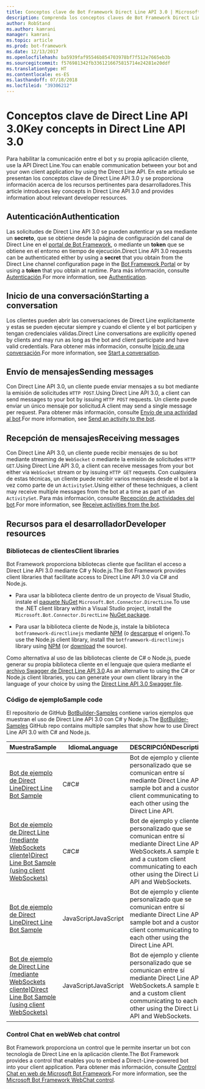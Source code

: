 ```yaml
---
title: Conceptos clave de Bot Framework Direct Line API 3.0 | Microsoft Docs
description: Comprenda los conceptos claves de Bot Framework Direct Line API 3.0.
author: RobStand
ms.author: kamrani
manager: kamrani
ms.topic: article
ms.prod: bot-framework
ms.date: 12/13/2017
ms.openlocfilehash: ba5939faf95546b854703978bf7f512e7665eb3b
ms.sourcegitcommit: f576981342fb3361216675815714e24281e20ddf
ms.translationtype: HT
ms.contentlocale: es-ES
ms.lasthandoff: 07/18/2018
ms.locfileid: "39306212"
---
```

# <a name="key-concepts-in-direct-line-api-30"></a><span data-ttu-id="57e37-103">Conceptos clave de Direct Line API 3.0</span><span class="sxs-lookup"><span data-stu-id="57e37-103">Key concepts in Direct Line API 3.0</span></span>

<span data-ttu-id="57e37-104">Para habilitar la comunicación entre el bot y su propia aplicación cliente, use la API Direct Line.</span><span class="sxs-lookup"><span data-stu-id="57e37-104">You can enable communication between your bot and your own client application by using the Direct Line API.</span></span> <span data-ttu-id="57e37-105">En este artículo se presentan los conceptos clave de Direct Line API 3.0 y se proporciona información acerca de los recursos pertinentes para desarrolladores.</span><span class="sxs-lookup"><span data-stu-id="57e37-105">This article introduces key concepts in Direct Line API 3.0 and provides information about relevant developer resources.</span></span>

## <a name="authentication"></a><span data-ttu-id="57e37-106">Autenticación</span><span class="sxs-lookup"><span data-stu-id="57e37-106">Authentication</span></span>

<span data-ttu-id="57e37-107">Las solicitudes de Direct Line API 3.0 se pueden autenticar ya sea mediante un **secreto**, que se obtiene desde la página de configuración del canal de Direct Line en el <a href="https://dev.botframework.com/" target="_blank">portal de Bot Framework</a>, o mediante un **token**  que se obtiene en el entorno en tiempo de ejecución.</span><span class="sxs-lookup"><span data-stu-id="57e37-107">Direct Line API 3.0 requests can be authenticated either by using a **secret** that you obtain from the Direct Line channel configuration page in the <a href="https://dev.botframework.com/" target="_blank">Bot Framework Portal</a> or by using a **token** that you obtain at runtime.</span></span> <span data-ttu-id="57e37-108">Para más información, consulte [Autenticación](bot-framework-rest-direct-line-3-0-authentication.md).</span><span class="sxs-lookup"><span data-stu-id="57e37-108">For more information, see [Authentication](bot-framework-rest-direct-line-3-0-authentication.md).</span></span>

## <a name="starting-a-conversation"></a><span data-ttu-id="57e37-109">Inicio de una conversación</span><span class="sxs-lookup"><span data-stu-id="57e37-109">Starting a conversation</span></span>

<span data-ttu-id="57e37-110">Los clientes pueden abrir las conversaciones de Direct Line explícitamente y estas se pueden ejecutar siempre y cuando el cliente y el bot participen y tengan credenciales válidas.</span><span class="sxs-lookup"><span data-stu-id="57e37-110">Direct Line conversations are explicitly opened by clients and may run as long as the bot and client participate and have valid credentials.</span></span> <span data-ttu-id="57e37-111">Para obtener más información, consulte [Inicio de una conversación](bot-framework-rest-direct-line-3-0-start-conversation.md).</span><span class="sxs-lookup"><span data-stu-id="57e37-111">For more information, see [Start a conversation](bot-framework-rest-direct-line-3-0-start-conversation.md).</span></span>

## <a name="sending-messages"></a><span data-ttu-id="57e37-112">Envío de mensajes</span><span class="sxs-lookup"><span data-stu-id="57e37-112">Sending messages</span></span>

<span data-ttu-id="57e37-113">Con Direct Line API 3.0, un cliente puede enviar mensajes a su bot mediante la emisión de solicitudes `HTTP POST`.</span><span class="sxs-lookup"><span data-stu-id="57e37-113">Using Direct Line API 3.0, a client can send messages to your bot by issuing `HTTP POST` requests.</span></span> <span data-ttu-id="57e37-114">Un cliente puede enviar un único mensaje por solicitud.</span><span class="sxs-lookup"><span data-stu-id="57e37-114">A client may send a single message per request.</span></span> <span data-ttu-id="57e37-115">Para obtener más información, consulte [Envío de una actividad al bot](bot-framework-rest-direct-line-3-0-send-activity.md).</span><span class="sxs-lookup"><span data-stu-id="57e37-115">For more information, see [Send an activity to the bot](bot-framework-rest-direct-line-3-0-send-activity.md).</span></span>

## <a name="receiving-messages"></a><span data-ttu-id="57e37-116">Recepción de mensajes</span><span class="sxs-lookup"><span data-stu-id="57e37-116">Receiving messages</span></span>

<span data-ttu-id="57e37-117">Con Direct Line API 3.0, un cliente puede recibir mensajes de su bot mediante streaming de `WebSocket` o mediante la emisión de solicitudes `HTTP GET`.</span><span class="sxs-lookup"><span data-stu-id="57e37-117">Using Direct Line API 3.0, a client can receive messages from your bot either via `WebSocket` stream or by issuing `HTTP GET` requests.</span></span> <span data-ttu-id="57e37-118">Con cualquiera de estas técnicas, un cliente puede recibir varios mensajes desde el bot a la vez como parte de un `ActivitySet`.</span><span class="sxs-lookup"><span data-stu-id="57e37-118">Using either of these techniques, a client may receive multiple messages from the bot at a time as part of an `ActivitySet`.</span></span> <span data-ttu-id="57e37-119">Para más información, consulte [Recepción de actividades del bot](bot-framework-rest-direct-line-3-0-receive-activities.md).</span><span class="sxs-lookup"><span data-stu-id="57e37-119">For more information, see [Receive activities from the bot](bot-framework-rest-direct-line-3-0-receive-activities.md).</span></span>

## <a name="developer-resources"></a><span data-ttu-id="57e37-120">Recursos para el desarrollador</span><span class="sxs-lookup"><span data-stu-id="57e37-120">Developer resources</span></span>

### <a name="client-libraries"></a><span data-ttu-id="57e37-121">Bibliotecas de clientes</span><span class="sxs-lookup"><span data-stu-id="57e37-121">Client libraries</span></span>

<span data-ttu-id="57e37-122">Bot Framework proporciona bibliotecas cliente que facilitan el acceso a Direct Line API 3.0 mediante C# y Node.js.</span><span class="sxs-lookup"><span data-stu-id="57e37-122">The Bot Framework provides client libraries that facilitate access to Direct Line API 3.0 via C# and Node.js.</span></span> 

- <span data-ttu-id="57e37-123">Para usar la biblioteca cliente dentro de un proyecto de Visual Studio, instale el <a href="https://www.nuget.org/packages/Microsoft.Bot.Connector.DirectLine" target="_blank">paquete NuGet</a> `Microsoft.Bot.Connector.DirectLine`.</span><span class="sxs-lookup"><span data-stu-id="57e37-123">To use the .NET client library within a Visual Studio project, install the `Microsoft.Bot.Connector.DirectLine` <a href="https://www.nuget.org/packages/Microsoft.Bot.Connector.DirectLine" target="_blank">NuGet package</a>.</span></span> 

- <span data-ttu-id="57e37-124">Para usar la biblioteca cliente de Node.js, instale la biblioteca `botframework-directlinejs` mediante <a href="https://www.npmjs.com/package/botframework-directlinejs" target="_blank">NPM</a> (o <a href="https://github.com/Microsoft/BotFramework-DirectLineJS" target="_blank">descargue</a> el origen).</span><span class="sxs-lookup"><span data-stu-id="57e37-124">To use the Node.js client library, install the `botframework-directlinejs` library using <a href="https://www.npmjs.com/package/botframework-directlinejs" target="_blank">NPM</a> (or <a href="https://github.com/Microsoft/BotFramework-DirectLineJS" target="_blank">download</a> the source).</span></span>

<span data-ttu-id="57e37-125">Como alternativa al uso de las bibliotecas cliente de C# o Node.js, puede generar su propia biblioteca cliente en el lenguaje que quiera mediante el <a href="https://docs.botframework.com/en-us/restapi/directline3/swagger.json" target="_blank">archivo Swagger de Direct Line API 3.0</a>.</span><span class="sxs-lookup"><span data-stu-id="57e37-125">As an alternative to using the C# or Node.js client libraries, you can generate your own client library in the language of your choice by using the <a href="https://docs.botframework.com/en-us/restapi/directline3/swagger.json" target="_blank">Direct Line API 3.0 Swagger file</a>.</span></span>

### <a name="sample-code"></a><span data-ttu-id="57e37-126">Código de ejemplo</span><span class="sxs-lookup"><span data-stu-id="57e37-126">Sample code</span></span>

<span data-ttu-id="57e37-127">El repositorio de GitHub <a href="https://github.com/Microsoft/BotBuilder-Samples" target="_blank">BotBuilder-Samples</a> contiene varios ejemplos que muestran el uso de Direct Line API 3.0 con C# y Node.js.</span><span class="sxs-lookup"><span data-stu-id="57e37-127">The <a href="https://github.com/Microsoft/BotBuilder-Samples" target="_blank">BotBuilder-Samples</a> GitHub repo contains multiple samples that show how to use Direct Line API 3.0 with C# and Node.js.</span></span>

| <span data-ttu-id="57e37-128">Muestra</span><span class="sxs-lookup"><span data-stu-id="57e37-128">Sample</span></span> | <span data-ttu-id="57e37-129">Idioma</span><span class="sxs-lookup"><span data-stu-id="57e37-129">Language</span></span> | <span data-ttu-id="57e37-130">DESCRIPCIÓN</span><span class="sxs-lookup"><span data-stu-id="57e37-130">Description</span></span> |
|----|----|----|
| <span data-ttu-id="57e37-131"><a href="https://github.com/Microsoft/BotBuilder-Samples/tree/master/CSharp/core-DirectLine" target="_blank">Bot de ejemplo de Direct Line</a></span><span class="sxs-lookup"><span data-stu-id="57e37-131"><a href="https://github.com/Microsoft/BotBuilder-Samples/tree/master/CSharp/core-DirectLine" target="_blank">Direct Line Bot Sample</a></span></span> | <span data-ttu-id="57e37-132">C#</span><span class="sxs-lookup"><span data-stu-id="57e37-132">C#</span></span> | <span data-ttu-id="57e37-133">Bot de ejemplo y cliente personalizado que se comunican entre sí mediante Direct Line API.</span><span class="sxs-lookup"><span data-stu-id="57e37-133">A sample bot and a custom client communicating to each other using the Direct Line API.</span></span> |
| <span data-ttu-id="57e37-134"><a href="https://github.com/Microsoft/BotBuilder-Samples/tree/master/CSharp/core-DirectLineWebSockets" target="_blank">Bot de ejemplo de Direct Line (mediante WebSockets cliente)</a></span><span class="sxs-lookup"><span data-stu-id="57e37-134"><a href="https://github.com/Microsoft/BotBuilder-Samples/tree/master/CSharp/core-DirectLineWebSockets" target="_blank">Direct Line Bot Sample (using client WebSockets)</a></span></span> | <span data-ttu-id="57e37-135">C#</span><span class="sxs-lookup"><span data-stu-id="57e37-135">C#</span></span> | <span data-ttu-id="57e37-136">Bot de ejemplo y cliente personalizado que se comunican entre sí mediante Direct Line API y WebSockets.</span><span class="sxs-lookup"><span data-stu-id="57e37-136">A sample bot and a custom client communicating to each other using the Direct Line API and WebSockets.</span></span> |
| <span data-ttu-id="57e37-137"><a href="https://github.com/Microsoft/BotBuilder-Samples/tree/master/Node/core-DirectLine" target="_blank">Bot de ejemplo de Direct Line</a></span><span class="sxs-lookup"><span data-stu-id="57e37-137"><a href="https://github.com/Microsoft/BotBuilder-Samples/tree/master/Node/core-DirectLine" target="_blank">Direct Line Bot Sample</a></span></span> | <span data-ttu-id="57e37-138">JavaScript</span><span class="sxs-lookup"><span data-stu-id="57e37-138">JavaScript</span></span> | <span data-ttu-id="57e37-139">Bot de ejemplo y cliente personalizado que se comunican entre sí mediante Direct Line API.</span><span class="sxs-lookup"><span data-stu-id="57e37-139">A sample bot and a custom client communicating to each other using the Direct Line API.</span></span> |
| <span data-ttu-id="57e37-140"><a href="https://github.com/Microsoft/BotBuilder-Samples/tree/master/Node/core-DirectLineWebSockets" target="_blank">Bot de ejemplo de Direct Line (mediante WebSockets cliente)</a></span><span class="sxs-lookup"><span data-stu-id="57e37-140"><a href="https://github.com/Microsoft/BotBuilder-Samples/tree/master/Node/core-DirectLineWebSockets" target="_blank">Direct Line Bot Sample (using client WebSockets)</a></span></span> | <span data-ttu-id="57e37-141">JavaScript</span><span class="sxs-lookup"><span data-stu-id="57e37-141">JavaScript</span></span> | <span data-ttu-id="57e37-142">Bot de ejemplo y cliente personalizado que se comunican entre sí mediante Direct Line API y WebSockets.</span><span class="sxs-lookup"><span data-stu-id="57e37-142">A sample bot and a custom client communicating to each other using the Direct Line API and WebSockets.</span></span> |

### <a name="web-chat-control"></a><span data-ttu-id="57e37-143">Control Chat en web</span><span class="sxs-lookup"><span data-stu-id="57e37-143">Web chat control</span></span> 

<span data-ttu-id="57e37-144">Bot Framework proporciona un control que le permite insertar un bot con tecnología de Direct Line en la aplicación cliente.</span><span class="sxs-lookup"><span data-stu-id="57e37-144">The Bot Framework provides a control that enables you to embed a Direct-Line-powered bot into your client application.</span></span> <span data-ttu-id="57e37-145">Para obtener más información, consulte <a href="https://github.com/Microsoft/BotFramework-WebChat" target="_blank">Control Chat en web de Microsoft Bot Framework</a>.</span><span class="sxs-lookup"><span data-stu-id="57e37-145">For more information, see the <a href="https://github.com/Microsoft/BotFramework-WebChat" target="_blank">Microsoft Bot Framework WebChat control</a>.</span></span>
